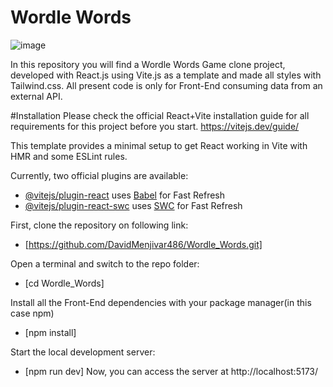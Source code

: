 # Wordle Words
![image](https://github.com/DavidMenjivar486/Wordle_Words/assets/107498070/cf717a95-0430-440f-a3f8-f4857c8a7b57)

In this repository you will find a Wordle Words Game clone project, developed with React.js using Vite.js as a template and made all styles with Tailwind.css. All present code is only for Front-End consuming data from an external API.

#Installation 
Please check the official React+Vite installation guide for all requirements for this project before you start. https://vitejs.dev/guide/

This template provides a minimal setup to get React working in Vite with HMR and some ESLint rules.

Currently, two official plugins are available:

- [@vitejs/plugin-react](https://github.com/vitejs/vite-plugin-react/blob/main/packages/plugin-react/README.md) uses [Babel](https://babeljs.io/) for Fast Refresh
- [@vitejs/plugin-react-swc](https://github.com/vitejs/vite-plugin-react-swc) uses [SWC](https://swc.rs/) for Fast Refresh

First, clone the repository on following link:

- [https://github.com/DavidMenjivar486/Wordle_Words.git]

Open a terminal and switch to the repo folder:

- [cd Wordle_Words]

Install all the Front-End dependencies with your package manager(in this case npm)

- [npm install]

Start the local development server:

- [npm run dev]
Now, you can access the server at http://localhost:5173/
